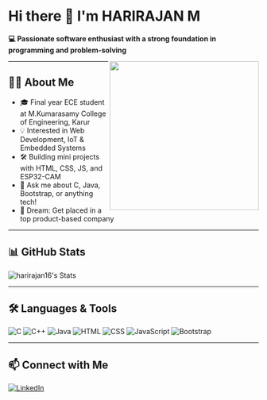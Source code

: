 # Hi there 👋 I'm HARIRAJAN M

**💻 Passionate software enthusiast with a strong foundation in programming and problem-solving**

<img align="right" src="https://media.giphy.com/media/qgQUggAC3Pfv687qPC/giphy.gif" width="300" height="300">

---

## 👨‍💻 About Me
- 🎓 Final year ECE student at M.Kumarasamy College of Engineering, Karur
- 💡 Interested in Web Development, IoT & Embedded Systems
- 🛠️ Building mini projects with HTML, CSS, JS, and ESP32-CAM
- 💬 Ask me about C, Java, Bootstrap, or anything tech!
- 💼 Dream: Get placed in a top product-based company

---

## 📊 GitHub Stats

![harirajan16's Stats](https://github-readme-stats.vercel.app/api?username=harirajan16&theme=dracula&show_icons=true&hide_border=true&count_private=true)

---

## 🛠️ Languages & Tools

![C](https://img.shields.io/badge/-C-00599C?style=flat-square&logo=c)
![C++](https://img.shields.io/badge/-C++-00599C?style=flat-square&logo=cplusplus)
![Java](https://img.shields.io/badge/-Java-007396?style=flat-square&logo=java)
![HTML](https://img.shields.io/badge/-HTML5-E34F26?style=flat-square&logo=html5)
![CSS](https://img.shields.io/badge/-CSS3-1572B6?style=flat-square&logo=css3)
![JavaScript](https://img.shields.io/badge/-JavaScript-F7DF1E?style=flat-square&logo=javascript)
![Bootstrap](https://img.shields.io/badge/-Bootstrap-7952B3?style=flat-square&logo=bootstrap)

---

## 📫 Connect with Me

[![LinkedIn](https://img.shields.io/badge/-LinkedIn-blue?style=flat-square&logo=linkedin&logoColor=white)](https://www.linkedin.com/in/harirajan16)

